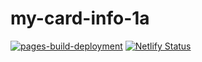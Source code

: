 # my-card-info-1a
[![pages-build-deployment](https://github.com/mariavarg/my-card-info-1a/actions/workflows/pages/pages-build-deployment/badge.svg?branch=main)](https://github.com/mariavarg/my-card-info-1a/actions/workflows/pages/pages-build-deployment)
[![Netlify Status](https://api.netlify.com/api/v1/badges/85a65ee0-eb8a-4922-b046-4e8e3e214445/deploy-status)](https://app.netlify.com/sites/my-card-info-1a/deploys)
